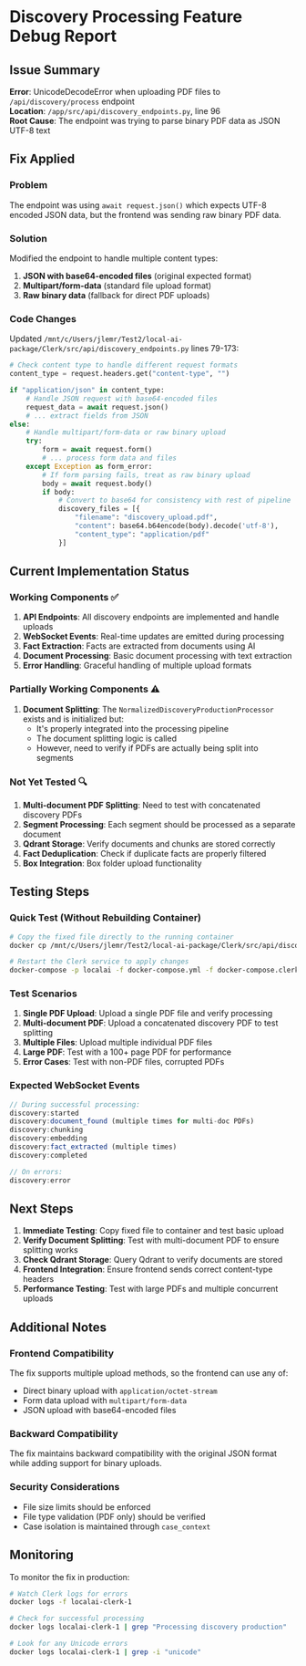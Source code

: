 # Discovery Processing Feature Debug Report

## Issue Summary
**Error**: UnicodeDecodeError when uploading PDF files to `/api/discovery/process` endpoint  
**Location**: `/app/src/api/discovery_endpoints.py`, line 96  
**Root Cause**: The endpoint was trying to parse binary PDF data as JSON UTF-8 text

## Fix Applied

### Problem
The endpoint was using `await request.json()` which expects UTF-8 encoded JSON data, but the frontend was sending raw binary PDF data.

### Solution
Modified the endpoint to handle multiple content types:
1. **JSON with base64-encoded files** (original expected format)
2. **Multipart/form-data** (standard file upload format)
3. **Raw binary data** (fallback for direct PDF uploads)

### Code Changes
Updated `/mnt/c/Users/jlemr/Test2/local-ai-package/Clerk/src/api/discovery_endpoints.py` lines 79-173:

```python
# Check content type to handle different request formats
content_type = request.headers.get("content-type", "")

if "application/json" in content_type:
    # Handle JSON request with base64-encoded files
    request_data = await request.json()
    # ... extract fields from JSON
else:
    # Handle multipart/form-data or raw binary upload
    try:
        form = await request.form()
        # ... process form data and files
    except Exception as form_error:
        # If form parsing fails, treat as raw binary upload
        body = await request.body()
        if body:
            # Convert to base64 for consistency with rest of pipeline
            discovery_files = [{
                "filename": "discovery_upload.pdf",
                "content": base64.b64encode(body).decode('utf-8'),
                "content_type": "application/pdf"
            }]
```

## Current Implementation Status

### Working Components ✅
1. **API Endpoints**: All discovery endpoints are implemented and handle uploads
2. **WebSocket Events**: Real-time updates are emitted during processing
3. **Fact Extraction**: Facts are extracted from documents using AI
4. **Document Processing**: Basic document processing with text extraction
5. **Error Handling**: Graceful handling of multiple upload formats

### Partially Working Components ⚠️
1. **Document Splitting**: The `NormalizedDiscoveryProductionProcessor` exists and is initialized but:
   - It's properly integrated into the processing pipeline
   - The document splitting logic is called
   - However, need to verify if PDFs are actually being split into segments

### Not Yet Tested 🔍
1. **Multi-document PDF Splitting**: Need to test with concatenated discovery PDFs
2. **Segment Processing**: Each segment should be processed as a separate document
3. **Qdrant Storage**: Verify documents and chunks are stored correctly
4. **Fact Deduplication**: Check if duplicate facts are properly filtered
5. **Box Integration**: Box folder upload functionality

## Testing Steps

### Quick Test (Without Rebuilding Container)
```bash
# Copy the fixed file directly to the running container
docker cp /mnt/c/Users/jlemr/Test2/local-ai-package/Clerk/src/api/discovery_endpoints.py localai-clerk-1:/app/src/api/discovery_endpoints.py

# Restart the Clerk service to apply changes
docker-compose -p localai -f docker-compose.yml -f docker-compose.clerk.yml restart clerk
```

### Test Scenarios
1. **Single PDF Upload**: Upload a single PDF file and verify processing
2. **Multi-document PDF**: Upload a concatenated discovery PDF to test splitting
3. **Multiple Files**: Upload multiple individual PDF files
4. **Large PDF**: Test with a 100+ page PDF for performance
5. **Error Cases**: Test with non-PDF files, corrupted PDFs

### Expected WebSocket Events
```javascript
// During successful processing:
discovery:started
discovery:document_found (multiple times for multi-doc PDFs)
discovery:chunking
discovery:embedding
discovery:fact_extracted (multiple times)
discovery:completed

// On errors:
discovery:error
```

## Next Steps

1. **Immediate Testing**: Copy fixed file to container and test basic upload
2. **Verify Document Splitting**: Test with multi-document PDF to ensure splitting works
3. **Check Qdrant Storage**: Query Qdrant to verify documents are stored
4. **Frontend Integration**: Ensure frontend sends correct content-type headers
5. **Performance Testing**: Test with large PDFs and multiple concurrent uploads

## Additional Notes

### Frontend Compatibility
The fix supports multiple upload methods, so the frontend can use any of:
- Direct binary upload with `application/octet-stream`
- Form data upload with `multipart/form-data`
- JSON upload with base64-encoded files

### Backward Compatibility
The fix maintains backward compatibility with the original JSON format while adding support for binary uploads.

### Security Considerations
- File size limits should be enforced
- File type validation (PDF only) should be verified
- Case isolation is maintained through `case_context`

## Monitoring
To monitor the fix in production:
```bash
# Watch Clerk logs for errors
docker logs -f localai-clerk-1

# Check for successful processing
docker logs localai-clerk-1 | grep "Processing discovery production"

# Look for any Unicode errors
docker logs localai-clerk-1 | grep -i "unicode"
```
